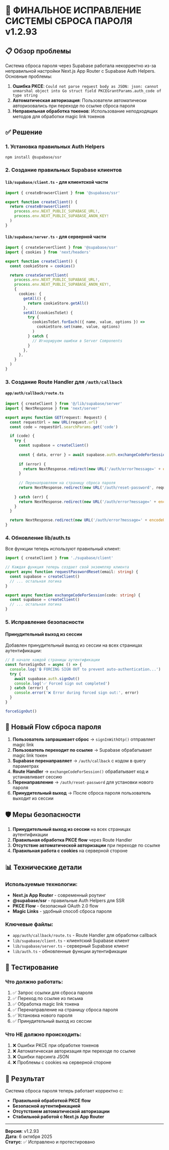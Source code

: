 # 🎯 ФИНАЛЬНОЕ ИСПРАВЛЕНИЕ СИСТЕМЫ СБРОСА ПАРОЛЯ v1.2.93

## 📋 Обзор проблемы

Система сброса пароля через Supabase работала некорректно из-за неправильной настройки Next.js App Router с Supabase Auth Helpers. Основные проблемы:

1. **Ошибка PKCE**: `Could not parse request body as JSON: json: cannot unmarshal object into Go struct field PKCEGrantParams.auth_code of type string`
2. **Автоматическая авторизация**: Пользователи автоматически авторизовались при переходе по ссылке сброса пароля
3. **Неправильная обработка токенов**: Использование неподходящих методов для обработки magic link токенов

## ✅ Решение

### 1. Установка правильных Auth Helpers

```bash
npm install @supabase/ssr
```

### 2. Создание правильных Supabase клиентов

#### `lib/supabase/client.ts` - для клиентской части
```typescript
import { createBrowserClient } from '@supabase/ssr'

export function createClient() {
  return createBrowserClient(
    process.env.NEXT_PUBLIC_SUPABASE_URL!,
    process.env.NEXT_PUBLIC_SUPABASE_ANON_KEY!
  )
}
```

#### `lib/supabase/server.ts` - для серверной части
```typescript
import { createServerClient } from '@supabase/ssr'
import { cookies } from 'next/headers'

export function createClient() {
  const cookieStore = cookies()

  return createServerClient(
    process.env.NEXT_PUBLIC_SUPABASE_URL!,
    process.env.NEXT_PUBLIC_SUPABASE_ANON_KEY!,
    {
      cookies: {
        getAll() {
          return cookieStore.getAll()
        },
        setAll(cookiesToSet) {
          try {
            cookiesToSet.forEach(({ name, value, options }) =>
              cookieStore.set(name, value, options)
            )
          } catch {
            // Игнорируем ошибки в Server Components
          }
        },
      },
    }
  )
}
```

### 3. Создание Route Handler для `/auth/callback`

#### `app/auth/callback/route.ts`
```typescript
import { createClient } from '@/lib/supabase/server'
import { NextResponse } from 'next/server'

export async function GET(request: Request) {
  const requestUrl = new URL(request.url)
  const code = requestUrl.searchParams.get('code')

  if (code) {
    try {
      const supabase = createClient()
      
      const { data, error } = await supabase.auth.exchangeCodeForSession(code)
      
      if (error) {
        return NextResponse.redirect(new URL('/auth/error?message=' + encodeURIComponent(error.message), requestUrl.origin))
      }
      
      // Перенаправляем на страницу сброса пароля
      return NextResponse.redirect(new URL('/auth/reset-password', requestUrl.origin))
      
    } catch (err) {
      return NextResponse.redirect(new URL('/auth/error?message=' + encodeURIComponent('Произошла ошибка при обработке ссылки'), requestUrl.origin))
    }
  }

  return NextResponse.redirect(new URL('/auth/error?message=' + encodeURIComponent('Код авторизации отсутствует в ссылке'), requestUrl.origin))
}
```

### 4. Обновление lib/auth.ts

Все функции теперь используют правильный клиент:

```typescript
import { createClient } from './supabase/client'

// Каждая функция теперь создает свой экземпляр клиента
export async function requestPasswordReset(email: string) {
  const supabase = createClient()
  // ... остальная логика
}

export async function exchangeCodeForSession(code: string) {
  const supabase = createClient()
  // ... остальная логика
}
```

### 5. Исправление безопасности

#### Принудительный выход из сессии
Добавлен принудительный выход из сессии на всех страницах аутентификации:

```typescript
// В начале каждой страницы аутентификации
const forceSignOut = async () => {
  console.log('🔒 FORCING SIGN OUT to prevent auto-authentication...')
  try {
    await supabase.auth.signOut()
    console.log('✅ Forced sign out completed')
  } catch (error) {
    console.error('❌ Error during forced sign out:', error)
  }
}

forceSignOut()
```

## 🔄 Новый Flow сброса пароля

1. **Пользователь запрашивает сброс** → `signInWithOtp()` отправляет magic link
2. **Пользователь переходит по ссылке** → Supabase обрабатывает magic link токен
3. **Supabase перенаправляет** → `/auth/callback` с кодом в query параметрах
4. **Route Handler** → `exchangeCodeForSession()` обрабатывает код и устанавливает сессию
5. **Перенаправление** → `/auth/reset-password` для установки нового пароля
6. **Принудительный выход** → После сброса пароля пользователь выходит из сессии

## 🛡️ Меры безопасности

1. **Принудительный выход из сессии** на всех страницах аутентификации
2. **Правильная обработка PKCE flow** через Route Handler
3. **Отсутствие автоматической авторизации** при переходе по ссылке
4. **Правильная работа с cookies** на серверной стороне

## 📊 Технические детали

### Используемые технологии:
- **Next.js App Router** - современный роутинг
- **@supabase/ssr** - правильные Auth Helpers для SSR
- **PKCE Flow** - безопасный OAuth 2.0 flow
- **Magic Links** - удобный способ сброса пароля

### Ключевые файлы:
- `app/auth/callback/route.ts` - Route Handler для обработки callback
- `lib/supabase/client.ts` - клиентский Supabase клиент
- `lib/supabase/server.ts` - серверный Supabase клиент
- `lib/auth.ts` - обновленные функции аутентификации

## 🧪 Тестирование

### Что должно работать:
1. ✅ Запрос ссылки для сброса пароля
2. ✅ Переход по ссылке из письма
3. ✅ Обработка magic link токена
4. ✅ Перенаправление на страницу сброса пароля
5. ✅ Установка нового пароля
6. ✅ Принудительный выход из сессии

### Что НЕ должно происходить:
1. ❌ Ошибки PKCE при обработке токенов
2. ❌ Автоматическая авторизация при переходе по ссылке
3. ❌ Ошибки парсинга JSON
4. ❌ Проблемы с cookies на серверной стороне

## 🎉 Результат

Система сброса пароля теперь работает корректно с:
- **Правильной обработкой PKCE flow**
- **Безопасной аутентификацией**
- **Отсутствием автоматической авторизации**
- **Стабильной работой с Next.js App Router**

---

**Версия**: v1.2.93  
**Дата**: 6 октября 2025  
**Статус**: ✅ Исправлено и протестировано

